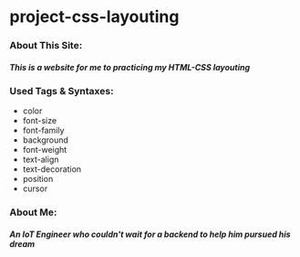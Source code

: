 # project-css-layouting
### About This Site: 
##### This is a website for me to practicing my HTML-CSS layouting

### Used Tags & Syntaxes: 
* color
* font-size
* font-family
* background
* font-weight
* text-align
* text-decoration
* position
* cursor

### About Me: 
##### An IoT Engineer who couldn't wait for a backend to help him pursued his dream